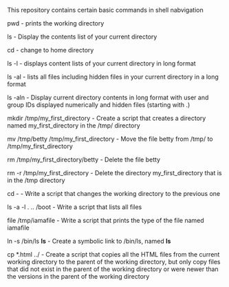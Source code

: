 This repository contains certain basic commands in shell nabvigation

pwd - prints the working directory

ls - Display the contents list of your current directory

cd - change to home directory

ls -l - displays content lists of your current directory in long format

ls -al - lists all files including hidden files in your current directory in a long format

ls -aln - Display current directory contents in long format with user and group IDs displayed numerically and hidden files (starting with .)

mkdir /tmp/my_first_directory  - Create a script that creates a directory named my_first_directory in the /tmp/ directory

mv /tmp/betty  /tmp/my_first_directory - Move the file betty from /tmp/ to /tmp/my_first_directory

rm /tmp/my_first_directory/betty - Delete the file betty

rm -r /tmp/my_first_directory - Delete the directory my_first_directory that is in the /tmp directory

cd - - Write a script that changes the working directory to the previous one

ls -a -l . .. /boot - Write a script that lists all files

file /tmp/iamafile - Write a script that prints the type of the file named iamafile

ln -s /bin/ls __ls__ - Create a symbolic link to /bin/ls, named __ls__

cp *.html ../  -  Create a script that copies all the HTML files from the current working directory to the parent of the working directory, but only copy files that did not exist in the parent of the working directory or were newer than the versions in the parent of the working directory
